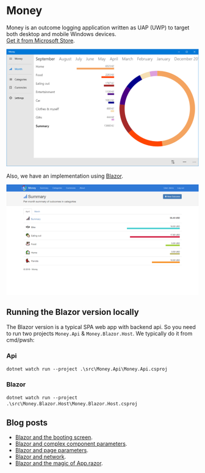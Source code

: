 # Money
Money is an outcome logging application written as UAP (UWP) to target both desktop and mobile Windows devices. 
<br />
<a href='//www.microsoft.com/store/apps/9n50xhgw891s?ocid=badge'>Get it from Microsoft Store</a>.

![Preview in large window size](assets/Preview-large.png)

Also, we have an implementation using [Blazor](https://github.com/aspnet/Blazor).

![Preview in web](assets/Preview-blazor.png)

## Running the Blazor version locally

The Blazor version is a typical SPA web app with backend api. So you need to run two projects `Money.Api` & `Money.Blazor.Host`. We typically do it from cmd/pwsh:

### Api
```
dotnet watch run --project .\src\Money.Api\Money.Api.csproj
```

### Blazor
```
dotnet watch run --project .\src\Money.Blazor.Host\Money.Blazor.Host.csproj
```

## Blog posts
 - [Blazor and the booting screen](https://www.neptuo.com/blog/2018/04/blazor-boot-screen/).
 - [Blazor and complex component parameters](https://www.neptuo.com/blog/2018/06/blazor-component-parameters/).
 - [Blazor and page parameters](https://www.neptuo.com/blog/2018/11/blazor-page-parameters/).
 - [Blazor and network](https://www.neptuo.com/blog/2019/12/blazor-network-status/).
 - [Blazor and the magic of App.razor](https://www.neptuo.com/blog/2020/03/blazor-app-razor).

